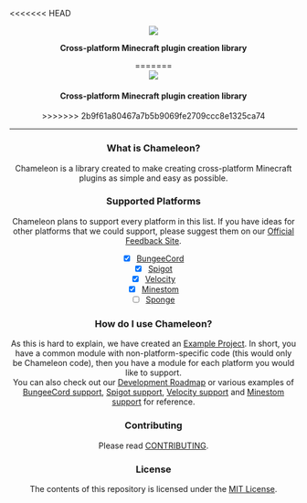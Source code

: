 <<<<<<< HEAD
<div align="center">
    <img src="https://i.hypera.dev/assets/chameleon@750x150.png" />
    <p><strong>Cross-platform Minecraft plugin creation library</strong></p>
=======
<div align="center" id="logo">
    <a href="#logo"><img src="https://i.hypera.dev/assets/chameleon@750x150.png" /></a>
    <h4>Cross-platform Minecraft plugin creation library</h4>
>>>>>>> 2b9f61a80467a7b5b9069fe2709ccc8e1325ca74
</div>

-----------
<!-- Badges go here -->

### What is Chameleon?
Chameleon is a library created to make creating cross-platform Minecraft plugins as simple and easy as possible.


### Supported Platforms
Chameleon plans to support every platform in this list. If you have ideas for other platforms that we could support, please suggest them on our [Official Feedback Site][Feedback].
* [x] [BungeeCord]
* [x] [Spigot]
* [x] [Velocity]
* [x] [Minestom]
* [ ] [Sponge]

### How do I use Chameleon?
As this is hard to explain, we have created an [Example Project][Example]. In short, you have a common module with non-platform-specific code (this would only be Chameleon code), then you have a module for each platform you would like to support.  
You can also check out our [Development Roadmap][Roadmap] or various examples of [BungeeCord support][BungeeCord-project], [Spigot support][Spigot-project], [Velocity support][Velocity-project] and [Minestom support][Minestom-project] for reference.

### Contributing
Please read [CONTRIBUTING].

### License
The contents of this repository is licensed under the [MIT License](LICENSE).


[BungeeCord]: https://www.spigotmc.org/wiki/bungeecord/
[Spigot]: https://www.spigotmc.org/
[Velocity]: https://velocitypowered.com/
[Minestom]: https://www.minestom.net/
[Sponge]: https://www.spongepowered.org/
[Feedback]: https://feedback.hypera.dev/
[Example]: https://github.com/HyperaOfficial/ChameleonProject
[Roadmap]: DEVELOPMENT.md
[BungeeCord-project]: Platforms/BungeeCord/README.md
[Spigot-project]: Platforms/Spigot/README.md
[Velocity-project]: Platforms/Velocity/README.md
[Minestom-project]: Platforms/Minestom/README.md
[CONTRIBUTING]: CONTRIBUTING.md